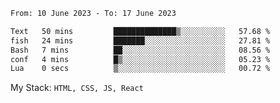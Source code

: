 <!--START_SECTION:waka-->

```txt
From: 10 June 2023 - To: 17 June 2023

Text   50 mins         ██████████████▒░░░░░░░░░░   57.68 %
fish   24 mins         ███████░░░░░░░░░░░░░░░░░░   27.81 %
Bash   7 mins          ██░░░░░░░░░░░░░░░░░░░░░░░   08.56 %
conf   4 mins          █▒░░░░░░░░░░░░░░░░░░░░░░░   05.23 %
Lua    0 secs          ▒░░░░░░░░░░░░░░░░░░░░░░░░   00.72 %
```

<!--END_SECTION:waka-->
My Stack: `HTML, CSS, JS, React`
